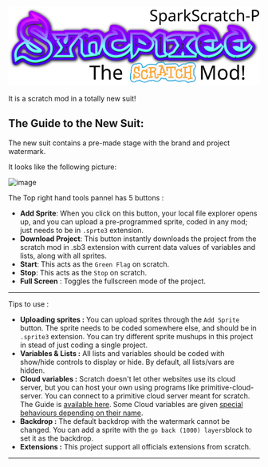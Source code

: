 ![logo](https://raw.githubusercontent.com/SparkScratch-P/Syncpixee/291ac7253f10d81de2dcaa4f0618df1f80faabd9/backdrop2.svg)

It is a scratch mod in a totally new suit!

The Guide to the New Suit:
---

The new suit contains a pre-made stage with the brand and project watermark.

It looks like the following picture:

![image](https://user-images.githubusercontent.com/73777108/128967376-4a5b1010-94f1-4d05-a5a6-df3bd38fafe0.png)

The Top right hand tools pannel has 5 buttons : 

- **Add Sprite**: When you click on this button, your local file explorer opens up, and you can upload a pre-programmed sprite, coded in any mod; just needs to be in `.sprte3` extension.
- **Download Project**: This button instantly downloads the project from the scratch mod in .sb3 extension with current data values of variables and lists, along with all sprites.
- **Start**: This acts as the `Green Flag` on scratch.
- **Stop**: This acts as the `Stop` on scratch.
- **Full Screen** : Toggles the fullscreen mode of the project.

---

Tips to use :

- **Uploading sprites :** You can upload sprites through the `Add Sprite` button. The sprite needs to be coded somewhere else, and should be in `.sprite3` extension. You can try different sprite mushups in this project in stead of just coding a single project.
- **Variables & Lists :** All lists and variables should be coded with show/hide controls to display or hide. By default, all lists/vars are hidden.
- **Cloud variables :** Scratch doesn't let other websites use its cloud server, but you can host your own using programs like primitive-cloud-server. You can connect to a primitive cloud server meant for scratch. The Guide is [available here](https://github.com/SheepTester/primitive-cloud-server). Some Cloud variables are given [special behaviours depending on their name](https://github.com/SheepTester/htmlifier/wiki/Special-cloud-behaviours).
- **Backdrop :** The default backdrop with the watermark cannot be changed. You can add a sprite with the `go back (1000) layers`block to set it as the backdrop.
- **Extensions :** This project support all officials extensions from scratch.

---

